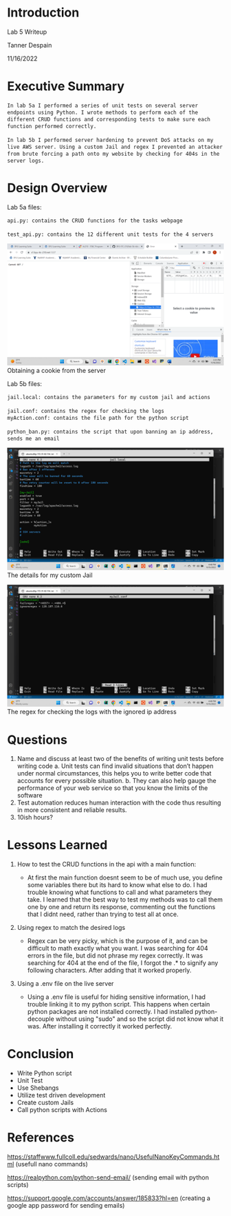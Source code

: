 # Introduction
Lab 5 Writeup

Tanner Despain

11/16/2022

# Executive Summary
    In lab 5a I performed a series of unit tests on several server endpoints using Python. I wrote methods to perform each of the different CRUD functions and corresponding tests to make sure each function performed correctly.

    In lab 5b I performed server hardening to prevent DoS attacks on my live AWS server. Using a custom Jail and regex I prevented an attacker from brute forcing a path onto my website by checking for 404s in the server logs.

# Design Overview
Lab 5a files: 

    api.py: contains the CRUD functions for the tasks webpage

    test_api.py: contains the 12 different unit tests for the 4 servers
 ![](cookies.png)
 Obtaining a cookie from the server

Lab 5b files: 

	jail.local: contains the parameters for my custom jail and actions

	jail.conf: contains the regex for checking the logs
	myAction.conf: contains the file path for the python script

	python_ban.py: contains the script that upon banning an ip address, sends me an email
 
 ![myJaildetails](jail_local.png)
The details for my custom Jail

 ![myJail](myjail.png)
The regex for checking the logs with the ignored ip address

# Questions
1.	Name and discuss at least two of the benefits of writing unit tests before writing code
a.	Unit tests can find invalid situations that don’t happen under normal circumstances, this helps you to write better code that accounts for every possible situation.
b.	They can also help gauge the performance of your web service so that you know the limits of the software
2.	Test automation reduces human interaction with the code thus resulting in more consistent and reliable results.
3.	10ish hours?

# Lessons Learned

1. How to test the CRUD functions in the api with a main function:
    - At first the main function doesnt seem to be of much use, you define some variables there but its hard to know what else to do. I had trouble knowing what functions to call and what parameters they take. I learned that the best way to test my methods was to call them one by one and return its response, commenting out the functions that I didnt need, rather than trying to test all at once.

2. Using regex to match the desired logs
    - Regex can be very picky, which is the purpose of it, and can be difficult to math exactly what you want. I was searching for 404 errors in the file, but did not phrase my regex correctly. It was searching for 404 at the end of the file, I forgot the .* to signify any following characters. After adding that it worked properly.

3. Using a .env file on the live server
    - Using a .env file is useful for hiding sensitive information, I had trouble linking it to my python script. This happens when certain python packages are not installed correctly. I had installed python-decouple without using "sudo" and so the script did not know what it was. After installing it correctly it worked perfectly.

# Conclusion

- Write Python script
- Unit Test
- Use Shebangs
- Utilize test driven development
- Create custom Jails
- Call python scripts with Actions

# References

https://staffwww.fullcoll.edu/sedwards/nano/UsefulNanoKeyCommands.html (usefull nano commands)

https://realpython.com/python-send-email/ (sending email with python scripts)

https://support.google.com/accounts/answer/185833?hl=en (creating a google app password for sending emails)
